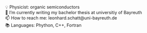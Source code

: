
<p>💡 Physicist: organic semiconductors <br>
🌱 I’m currently writing my bachelor thesis at universitiy of Bayreuth<br>
📫 How to reach me: leonhard.schatt@uni-bayreuth.de<br>
📚 Languages: Phython, C++, Fortran </p>
<!--
LeoausderDose/LeoausderDose is a ✨ special ✨ repository because its `README.md` (this file) appears on your GitHub profile.
You can click the Preview link to take a look at your changes.
--->
